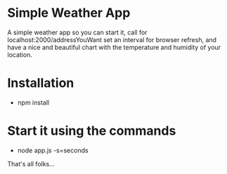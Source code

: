 # Simple Weather App


A simple weather app so you can start it, call for localhost:2000/addressYouWant set an interval for browser refresh, and have a nice and beautiful chart with the temperature and humidity of your location.

# Installation
- npm install

# Start it using the commands

  - node app.js -s=seconds

That's all folks...
